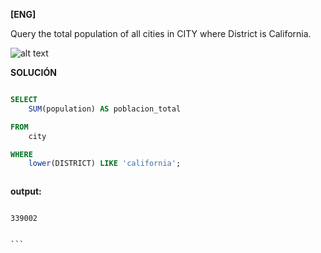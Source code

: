 
**[ENG]**

Query the total population of all cities in CITY where District is California.


![alt text](image.jpg)


**SOLUCIÓN**

```sql

SELECT
    SUM(population) AS poblacion_total

FROM
    city

WHERE
    lower(DISTRICT) LIKE 'california';



```


**output:**


````

339002


```